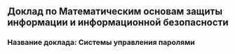 ## Доклад по Математическим основам защиты информации и информационной безопасности

### Название доклада: Системы управления паролями 
